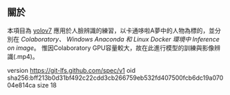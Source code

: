 ## 關於

本項目為 [yolov7](https://github.com/WongKinYiu/yolov7) 應用於人臉辨識的練習，以卡通哆啦A夢中的人物為標的，並分別在 *Colaboratory、 Windows Anaconda 和 Linux Docker 環境中 Inference on image*。  惟因Colaboratory GPU容量較大，故在此進行模型的訓練與影像辨識(.mp4)。










version https://git-lfs.github.com/spec/v1
oid sha256:bff213b0d31bf492c22cdd3cb266759eb532fd407500fcb6dc19a07004e814ca
size 18
